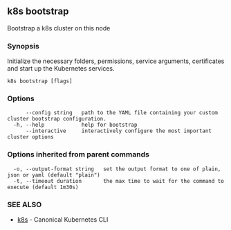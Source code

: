 ## k8s bootstrap

Bootstrap a k8s cluster on this node

### Synopsis

Initialize the necessary folders, permissions, service arguments, certificates and start up the Kubernetes services.

```
k8s bootstrap [flags]
```

### Options

```
      --config string   path to the YAML file containing your custom cluster bootstrap configuration.
  -h, --help            help for bootstrap
      --interactive     interactively configure the most important cluster options
```

### Options inherited from parent commands

```
  -o, --output-format string   set the output format to one of plain, json or yaml (default "plain")
  -t, --timeout duration       the max time to wait for the command to execute (default 1m30s)
```

### SEE ALSO

* [k8s](k8s.md)	 - Canonical Kubernetes CLI

